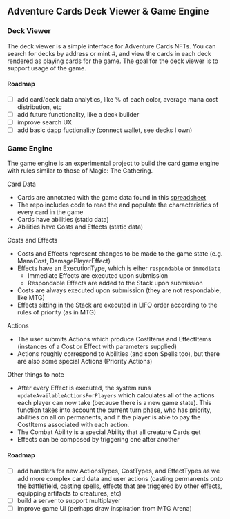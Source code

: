 ## Adventure Cards Deck Viewer & Game Engine

### Deck Viewer
The deck viewer is a simple interface for Adventure Cards NFTs. You can search for decks by address or mint #, and view the cards in each deck rendered as playing cards for the game. The goal for the deck viewer is to support usage of the game.

#### Roadmap
- [ ] add card/deck data analytics, like % of each color, average mana cost distribution, etc
- [ ] add future functionality, like a deck builder
- [ ] improve search UX
- [ ] add basic dapp fuctionality (connect wallet, see decks I own)

### Game Engine
The game engine is an experimental project to build the card game engine with rules similar to those of Magic: The Gathering.

Card Data
- Cards are annotated with the game data found in this [spreadsheet](https://docs.google.com/spreadsheets/d/1ZfwQ4sVlR8x7mpz2iimLwnUFGNeUdJSGLCm-zwJVZbw/edit#gid=20077689910)
- The repo includes code to read the and populate the characteristics of every card in the game
- Cards have abilities (static data)
- Abilities have Costs and Effects (static data)

Costs and Effects
- Costs and Effects represent changes to be made to the game state (e.g. ManaCost, DamagePlayerEffect)
- Effects have an ExecutionType, which is eiher `respondable` or `immediate`
  - Immediate Effects are executed upon submission
  - Respondable Effects are added to the Stack upon submission
- Costs are always executed upon submission (they are not respondable, like MTG)
- Effects sitting in the Stack are executed in LIFO order according to the rules of priority (as in MTG)

Actions
- The user submits Actions which produce CostItems and EffectItems (instances of a Cost or Effect with parameters supplied)
- Actions roughly correspond to Abilities (and soon Spells too), but there are also some special Actions (Priority Actions)

Other things to note
- After every Effect is executed, the system runs `updateAvailableActionsForPlayers` which calculates all of the actions each player can now take (because there is a new game state). This function takes into account the current turn phase, who has priority, abilities on all on permanents, and if the player is able to pay the CostItems associated with each action.
- The Combat Ability is a special Ability that all creature Cards get
- Effects can be composed by triggering one after another

#### Roadmap
- [ ] add handlers for new ActionsTypes, CostTypes, and EffectTypes as we add more complex card data and user actions (casting permanents onto the battlefield, casting spells, effects that are triggered by other effects, equipping artifacts to creatures, etc)
- [ ] build a server to support multiplayer
- [ ] improve game UI (perhaps draw inspiration from MTG Arena)
